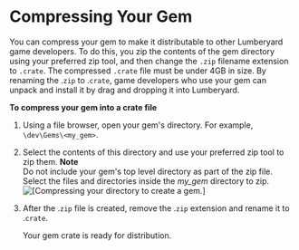 # Compressing Your Gem<a name="gems-system-gems-compressing"></a>

You can compress your gem to make it distributable to other Lumberyard game developers\. To do this, you zip the contents of the gem directory using your preferred zip tool, and then change the `.zip` filename extension to `.crate`\. The compressed `.crate` file must be under 4GB in size\. By renaming the \.`zip` to \.`crate`, game developers who use your gem can unpack and install it by drag and dropping it into Lumberyard\.

**To compress your gem into a crate file**

1. Using a file browser, open your gem's directory\. For example, `\dev\Gems\<my_gem>`\.

1. Select the contents of this directory and use your preferred zip tool to zip them\.
**Note**  
Do not include your gem's top level directory as part of the zip file\. Select the files and directories inside the *my\_gem* directory to zip\.  
![\[Compressing your directory to create a gem.\]](http://docs.aws.amazon.com/lumberyard/latest/userguide/images/gems-system-gems-creating.png)

1. After the \.`zip` file is created, remove the \.`zip` extension and rename it to \.`crate`\.

   Your gem crate is ready for distribution\.